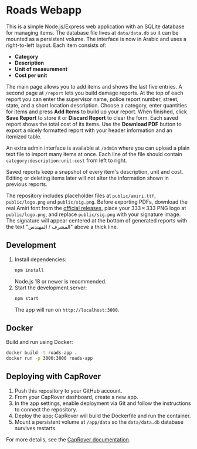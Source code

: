 # Roads Webapp

This is a simple Node.js/Express web application with an SQLite database for managing items. The database file lives at `data/data.db` so it can be mounted as a persistent volume. The interface is now in Arabic and uses a right-to-left layout. Each item consists of:

- **Category**
- **Description**
- **Unit of measurement**
- **Cost per unit**

The main page allows you to add items and shows the last five entries. A second page at `/report` lets you build damage reports. At the top of each report you can enter the supervisor name, police report number, street, state, and a short location description. Choose a category, enter quantities for items and press **Add Items** to build up your report. When finished, click **Save Report** to store it or **Discard Report** to clear the form. Each saved report shows the total cost of its items. Use the **Download PDF** button to export a nicely formatted report with your header information and an itemized table.

An extra admin interface is available at `/admin` where you can upload a plain text file to import many items at once. Each line of the file should contain `category:description:unit:cost` from left to right.

Saved reports keep a snapshot of every item's description, unit and cost. Editing or deleting items later will not alter the information shown in previous reports.

The repository includes placeholder files at `public/amiri.ttf`, `public/logo.png` and `public/sig.png`. Before exporting PDFs, download the real Amiri font from the [official releases](https://github.com/aliftype/amiri/releases), place your 333 × 333 PNG logo at `public/logo.png`, and replace `public/sig.png` with your signature image. The signature will appear centered at the bottom of generated reports with the text "المشرف / المهندس" above a thick line.

## Development

1. Install dependencies:
   ```bash
   npm install
   ```
   Node.js 18 or newer is recommended.
2. Start the development server:
   ```bash
   npm start
   ```
   The app will run on `http://localhost:3000`.

## Docker

Build and run using Docker:
```bash
docker build -t roads-app .
docker run -p 3000:3000 roads-app
```

## Deploying with CapRover

1. Push this repository to your GitHub account.
2. From your CapRover dashboard, create a new app.
3. In the app settings, enable deployment via Git and follow the instructions to connect the repository.
4. Deploy the app; CapRover will build the Dockerfile and run the container.
5. Mount a persistent volume at `/app/data` so the `data/data.db` database survives restarts.

For more details, see the [CapRover documentation](https://caprover.com/docs/complete-webapp-tutorial.html).
